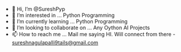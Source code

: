 - 👋 Hi, I’m @SureshPyp
- 👀 I’m interested in ... Python Programming
- 🌱 I’m currently learning ... Python Programming
- 💞️ I’m looking to collaborate on ... Any Oython AI Projects
- 📫 How to reach me ... Mail me saying HI. Will connect from there - sureshnagulapalli9tails@gmail.com

<!---
SureshPyp/SureshPyp is a ✨ special ✨ repository because its `README.md` (this file) appears on your GitHub profile.
You can click the Preview link to take a look at your changes.
--->
